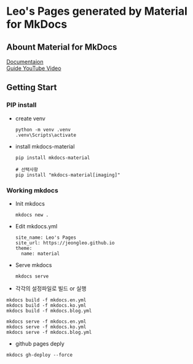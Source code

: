 # Leo's Pages generated by Material for MkDocs

## Abount Material for MkDocs
[Documentaion](https://squidfunk.github.io/mkdocs-material/)  
[Guide YouTube Video](https://www.youtube.com/watch?v=xlABhbnNrfI)  

## Getting Start
### PIP install
- create venv
  ```
  python -m venv .venv
  .venv\Scripts\activate
  ```

- install mkdocs-material
  ```
  pip install mkdocs-material

  # 선택사항
  pip install "mkdocs-material[imaging]"
  ```
### Working mkdocs
- Init mkdocs
  ```
  mkdocs new .
  ```

- Edit mkdocs.yml
  ```
  site_name: Leo's Pages
  site_url: https://jeongleo.github.io
  theme:
    name: material
  ```

- Serve mkdocs
  ```
  mkdocs serve
  ```

- 각각의 설정파일로 빌드 or 실행
```
mkdocs build -f mkdocs.en.yml
mkdocs build -f mkdocs.ko.yml
mkdocs build -f mkdocs.blog.yml

mkdocs serve -f mkdocs.en.yml
mkdocs serve -f mkdocs.ko.yml
mkdocs serve -f mkdocs.blog.yml

```

- github pages deply
```
mkdocs gh-deploy --force
```